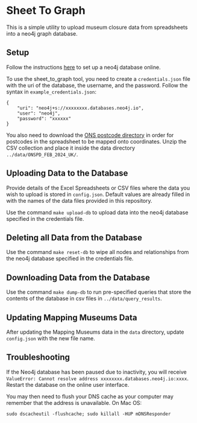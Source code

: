 # Sheet To Graph

This is a simple utility to upload museum closure data from spreadsheets into a neo4j graph database.

## Setup

Follow the instructions [here](https://neo4j.com/docs/aura/auradb/getting-started/create-database/) to set up a neo4j database online.

To use the sheet_to_graph tool, you need to create a `credentials.json` file with the uri of the database, the username, and the password. Follow the syntax in `example_credentials.json`:

```
{
    "uri": "neo4j+s://xxxxxxxx.databases.neo4j.io",
    "user": "neo4j",
    "password": "xxxxxx"
}
```

You also need to download the [ONS postcode directory](https://geoportal.statistics.gov.uk/datasets/e14b1475ecf74b58804cf667b6740706) in order for postcodes in the spreadsheet to be mapped onto coordinates. Unzip the CSV collection and place it inside the data directory `../data/ONSPD_FEB_2024_UK/`.

## Uploading Data to the Database

Provide details of the Excel Spreadsheets or CSV files where the data you wish to upload is stored in `config.json`. Default values are already filled in with the names of the data files provided in this repository.

Use the command `make upload-db` to upload data into the neo4j database specified in the credentials file.

## Deleting all Data from the Database

Use the command `make reset-db` to wipe all nodes and relationships from the neo4j database specified in the credentials file.

## Downloading Data from the Database

Use the command `make dump-db` to run pre-specified queries that store the contents of the database in csv files in `../data/query_results`.

## Updating Mapping Museums Data

After updating the Mapping Museums data in the `data` directory, update `config.json` with the new file name.

## Troubleshooting

If the Neo4j database has been paused due to inactivity, you will receive `ValueError: Cannot resolve address xxxxxxxx.databases.neo4j.io:xxxx`. Restart the database on the online user interface.

You may then need to flush your DNS cache as your computer may remember that the address is unavailable. On Mac OS:

```
sudo dscacheutil -flushcache; sudo killall -HUP mDNSResponder
```